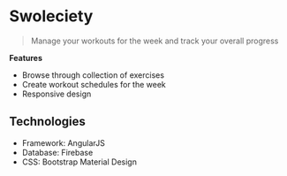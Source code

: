 # Swoleciety

> Manage your workouts for the week and track your overall progress

**Features**
* Browse through collection of exercises
* Create workout schedules for the week 
* Responsive design

Technologies
-----

* Framework:    AngularJS
* Database:     Firebase
* CSS:          Bootstrap Material Design

